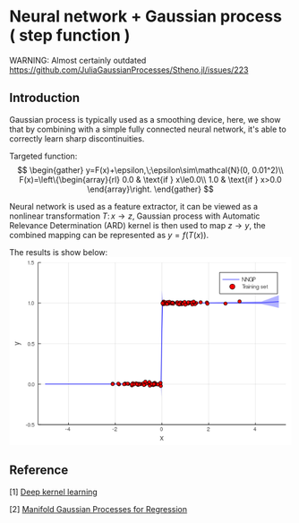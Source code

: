 # Neural network + Gaussian process ( step function )

WARNING: Almost certainly outdated
https://github.com/JuliaGaussianProcesses/Stheno.jl/issues/223


## Introduction
Gaussian process is typically used as a smoothing device, here, we show that by combining with a simple fully connected neural network, it's able to correctly learn sharp discontinuities.

Targeted function:
$$
\begin{gather}
y=F(x)+\epsilon,\;\epsilon\sim\mathcal{N}(0, 0.01^2)\\
F(x)=\left\{\begin{array}{rl}
    0.0 & \text{if } x\le0.0\\
    1.0 & \text{if } x>0.0
    \end{array}\right.
\end{gather}
$$

Neural network is used as a feature extractor, it can be viewed as a nonlinear transformation $T:\,x\to z$, Gaussian process with Automatic Relevance Determination (ARD) kernel is then used to map $z\to y$, the combined mapping can be represented as $y=f(T(x))$.

The results is show below:
![result](./predict.png)


## Reference
[1] [Deep kernel learning](https://arxiv.org/abs/1511.02222)

[2] [Manifold Gaussian Processes for Regression](https://arxiv.org/abs/1402.5876)
